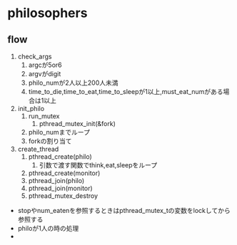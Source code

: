 # philosophers

## flow
1. check_args
	1. argcが5or6
	1. argvがdigit
	1. philo_numが2人以上200人未満
	1. time_to_die,time_to_eat,time_to_sleepが1以上,must_eat_numがある場合は1以上
1. init_philo
	1. run_mutex
		1. pthread_mutex_init(&fork)
	1. philo_numまでループ
	1. forkの割り当て
1. create_thread
	1. pthread_create(philo)
		1. 引数で渡す関数でthink,eat,sleepをループ
	1. pthread_create(monitor)
	1. pthread_join(philo)
	1. pthread_join(monitor)
	1. pthread_mutex_destroy

- stopやnum_eatenを参照するときはpthread_mutex_tの変数をlockしてから参照する
- philoが1人の時の処理
- 